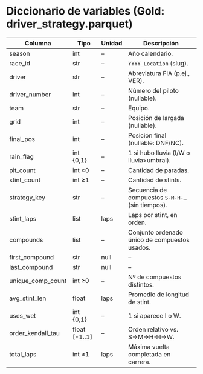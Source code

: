 # Diccionario de variables (Gold: driver_strategy.parquet)

| Columna            | Tipo         | Unidad | Descripción |
|--------------------|--------------|--------|-------------|
| season             | int          | –      | Año calendario. |
| race_id            | str          | –      | `YYYY_Location` (slug). |
| driver             | str          | –      | Abreviatura FIA (p.ej., VER). |
| driver_number      | int          | –      | Número del piloto (nullable). |
| team               | str          | –      | Equipo. |
| grid               | int          | –      | Posición de largada (nullable). |
| final_pos          | int          | –      | Posición final (nullable: DNF/NC). |
| rain_flag          | int {0,1}    | –      | 1 si hubo lluvia (I/W o lluvia>umbral). |
| pit_count          | int ≥0       | –      | Cantidad de paradas. |
| stint_count        | int ≥1       | –      | Cantidad de stints. |
| strategy_key       | str          | –      | Secuencia de compuestos `S-M-H-…` (sin tiempos). |
| stint_laps         | list<int>    | laps   | Laps por stint, en orden. |
| compounds          | list<str>    | –      | Conjunto ordenado único de compuestos usados. |
| first_compound     | str|null     | –      | Primer compuesto de la estrategia. |
| last_compound      | str|null     | –      | Último compuesto de la estrategia. |
| unique_comp_count  | int ≥0       | –      | Nº de compuestos distintos. |
| avg_stint_len      | float        | laps   | Promedio de longitud de stint. |
| uses_wet           | int {0,1}    | –      | 1 si aparece I o W. |
| order_kendall_tau  | float [-1..1]| –      | Orden relativo vs. S→M→H→I→W. |
| total_laps         | int ≥1       | laps   | Máxima vuelta completada en carrera. |
